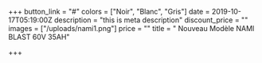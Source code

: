 +++
button_link = "#"
colors = ["Noir", "Blanc", "Gris"]
date = 2019-10-17T05:19:00Z
description = "this is meta description"
discount_price = ""
images = ["/uploads/nami1.png"]
price = ""
title = " Nouveau Modèle NAMI BLAST 60V 35AH"

+++
